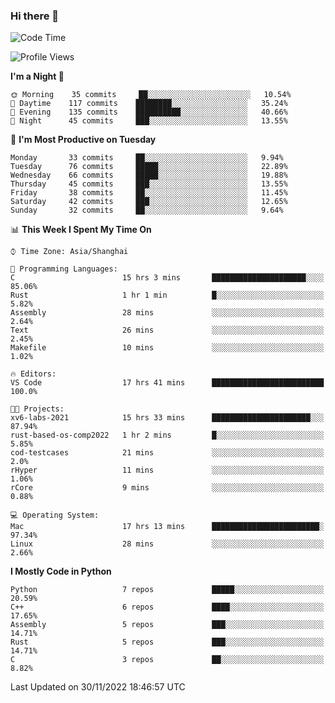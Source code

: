 ### Hi there 👋

<!--
**KarmaD7/KarmaD7** is a ✨ _special_ ✨ repository because its `README.md` (this file) appears on your GitHub profile.

Here are some ideas to get you started:

- 🔭 I’m currently working on ...
- 🌱 I’m currently learning ...
- 👯 I’m looking to collaborate on ...
- 🤔 I’m looking for help with ...
- 💬 Ask me about ...
- 📫 How to reach me: ...
- 😄 Pronouns: ...
- ⚡ Fun fact: ...
-->

<!--START_SECTION:waka-->
![Code Time](http://img.shields.io/badge/Code%20Time-140%20hrs%2010%20mins-blue)

![Profile Views](http://img.shields.io/badge/Profile%20Views-0-blue)

**I'm a Night 🦉** 

```text
🌞 Morning    35 commits     ██░░░░░░░░░░░░░░░░░░░░░░░   10.54% 
🌆 Daytime    117 commits    ████████░░░░░░░░░░░░░░░░░   35.24% 
🌃 Evening    135 commits    ██████████░░░░░░░░░░░░░░░   40.66% 
🌙 Night      45 commits     ███░░░░░░░░░░░░░░░░░░░░░░   13.55%

```
📅 **I'm Most Productive on Tuesday** 

```text
Monday       33 commits     ██░░░░░░░░░░░░░░░░░░░░░░░   9.94% 
Tuesday      76 commits     █████░░░░░░░░░░░░░░░░░░░░   22.89% 
Wednesday    66 commits     █████░░░░░░░░░░░░░░░░░░░░   19.88% 
Thursday     45 commits     ███░░░░░░░░░░░░░░░░░░░░░░   13.55% 
Friday       38 commits     ██░░░░░░░░░░░░░░░░░░░░░░░   11.45% 
Saturday     42 commits     ███░░░░░░░░░░░░░░░░░░░░░░   12.65% 
Sunday       32 commits     ██░░░░░░░░░░░░░░░░░░░░░░░   9.64%

```


📊 **This Week I Spent My Time On** 

```text
⌚︎ Time Zone: Asia/Shanghai

💬 Programming Languages: 
C                        15 hrs 3 mins       █████████████████████░░░░   85.06% 
Rust                     1 hr 1 min          █░░░░░░░░░░░░░░░░░░░░░░░░   5.82% 
Assembly                 28 mins             ░░░░░░░░░░░░░░░░░░░░░░░░░   2.64% 
Text                     26 mins             ░░░░░░░░░░░░░░░░░░░░░░░░░   2.45% 
Makefile                 10 mins             ░░░░░░░░░░░░░░░░░░░░░░░░░   1.02%

🔥 Editors: 
VS Code                  17 hrs 41 mins      █████████████████████████   100.0%

🐱‍💻 Projects: 
xv6-labs-2021            15 hrs 33 mins      ██████████████████████░░░   87.94% 
rust-based-os-comp2022   1 hr 2 mins         █░░░░░░░░░░░░░░░░░░░░░░░░   5.85% 
cod-testcases            21 mins             ░░░░░░░░░░░░░░░░░░░░░░░░░   2.0% 
rHyper                   11 mins             ░░░░░░░░░░░░░░░░░░░░░░░░░   1.06% 
rCore                    9 mins              ░░░░░░░░░░░░░░░░░░░░░░░░░   0.88%

💻 Operating System: 
Mac                      17 hrs 13 mins      ████████████████████████░   97.34% 
Linux                    28 mins             ░░░░░░░░░░░░░░░░░░░░░░░░░   2.66%

```

**I Mostly Code in Python** 

```text
Python                   7 repos             █████░░░░░░░░░░░░░░░░░░░░   20.59% 
C++                      6 repos             ████░░░░░░░░░░░░░░░░░░░░░   17.65% 
Assembly                 5 repos             ███░░░░░░░░░░░░░░░░░░░░░░   14.71% 
Rust                     5 repos             ███░░░░░░░░░░░░░░░░░░░░░░   14.71% 
C                        3 repos             ██░░░░░░░░░░░░░░░░░░░░░░░   8.82%

```



 Last Updated on 30/11/2022 18:46:57 UTC
<!--END_SECTION:waka-->
